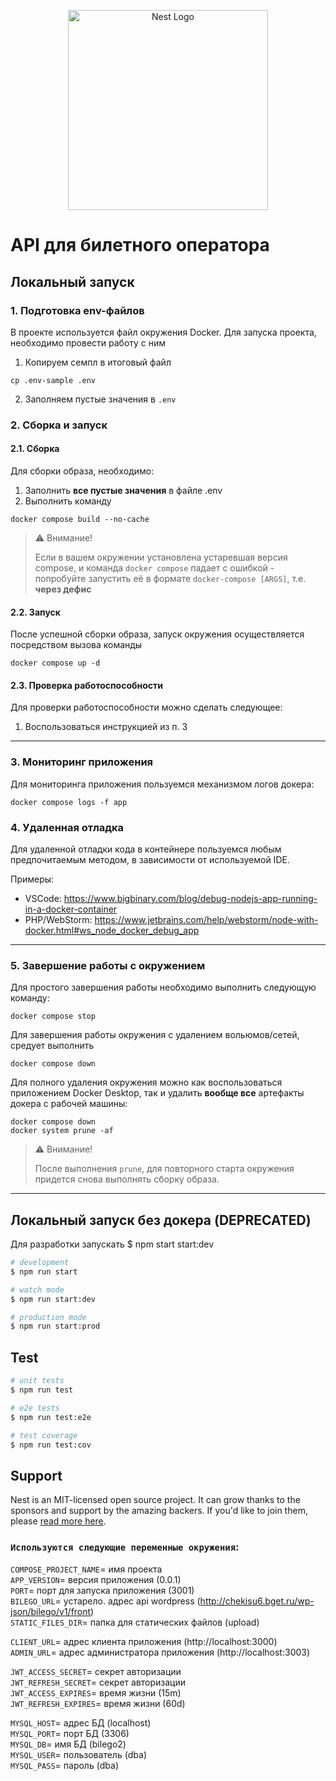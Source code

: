<p align="center">
  <a href="http://nestjs.com/" target="blank"><img src="https://nestjs.com/img/logo_text.svg" width="320" alt="Nest Logo" /></a>
</p>

[circleci-image]: https://img.shields.io/circleci/build/github/nestjs/nest/master?token=abc123def456
[circleci-url]: https://circleci.com/gh/nestjs/nest

# API для билетного оператора

## Локальный запуск

### 1. Подготовка env-файлов

В проекте используется файл окружения Docker. Для запуска проекта, необходимо провести работу с ним

1. Копируем семпл в итоговый файл

```
cp .env-sample .env
```

2. Заполняем пустые значения в `.env`

### 2. Сборка и запуск

#### 2.1. Сборка

Для сборки образа, необходимо:

1. Заполнить **все пустые значения** в файле .env
2. Выполнить команду

```shell
docker compose build --no-cache
```

> ⚠️ Внимание!
>
> Если в вашем окружении установлена устаревшая версия compose, и команда `docker compose` падает с ошибкой -
> попробуйте запустить её в формате `docker-compose [ARGS]`, т.е. **через дефис**

#### 2.2. Запуск

После успешной сборки образа, запуск окружения осуществляется посредством вызова команды

```shell
docker compose up -d
```

#### 2.3. Проверка работоспособности

Для проверки работоспособности можно сделать следующее:

1. Воспользоваться инструкцией из п. 3

---

### 3. Мониторинг приложения

Для мониторинга приложения пользуемся механизмом логов докера:

```shell
docker compose logs -f app
```

### 4. Удаленная отладка

Для удаленной отладки кода в контейнере пользуемся любым предпочитаемым методом, в зависимости от используемой IDE.

Примеры:

- VSCode: https://www.bigbinary.com/blog/debug-nodejs-app-running-in-a-docker-container
- PHP/WebStorm: https://www.jetbrains.com/help/webstorm/node-with-docker.html#ws_node_docker_debug_app

---

### 5. Завершение работы с окружением

Для простого завершения работы необходимо выполнить следующую команду:

```shell
docker compose stop
```

Для завершения работы окружения с удалением вольюмов/сетей, средует выполнить

```shell
docker compose down
```

Для полного удаления окружения можно как воспользоваться приложением Docker Desktop, так и удалить **вообще все** артефакты докера с рабочей машины:

```shell
docker compose down
docker system prune -af
```

> ⚠️ Внимание!
>
> После выполнения `prune`, для повторного старта окружения придется снова выполнять сборку образа.

---

## Локальный запуск без докера (DEPRECATED)

Для разработки запускать $ npm start start:dev

```bash
# development
$ npm run start

# watch mode
$ npm run start:dev

# production mode
$ npm run start:prod
```

## Test

```bash
# unit tests
$ npm run test

# e2e tests
$ npm run test:e2e

# test coverage
$ npm run test:cov
```

## Support

Nest is an MIT-licensed open source project. It can grow thanks to the sponsors and support by the amazing backers. If you'd like to join them, please [read more here](https://docs.nestjs.com/support).

### `Используются следующие переменные окружения`:
`COMPOSE_PROJECT_NAME`= имя проекта \
`APP_VERSION`= версия приложения (0.0.1) \
`PORT`= порт для запуска приложения (3001) \
`BILEGO_URL`= устарело. адрес api wordpress (http://chekisu6.bget.ru/wp-json/bilego/v1/front) \
`STATIC_FILES_DIR`= папка для статических файлов (upload) 

`CLIENT_URL`= адрес клиента приложения (http://localhost:3000) \
`ADMIN_URL`= адрес администратора приложения (http://localhost:3003)

`JWT_ACCESS_SECRET`= секрет авторизации \
`JWT_REFRESH_SECRET`= секрет авторизации \
`JWT_ACCESS_EXPIRES`= время жизни (15m) \
`JWT_REFRESH_EXPIRES`= время жизни (60d) 

`MYSQL_HOST`= адрес БД (localhost) \
`MYSQL_PORT`= порт БД (3306) \
`MYSQL_DB`= имя БД (bilego2) \
`MYSQL_USER`= пользователь (dba) \
`MYSQL_PASS`= пароль (dba) 
